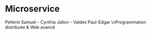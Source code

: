 # Microservice
Pellerin Samuel - Cynthia Jallon - Valdes Paul-Edgar
\nProgrammation distribuée &amp; Web avancé
